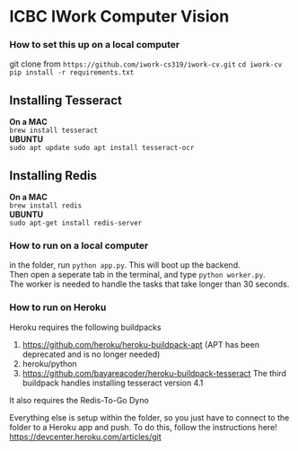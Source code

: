 # ICBC IWork Computer Vision  

### How to set this up on a local computer  
git clone from `https://github.com/iwork-cs319/iwork-cv.git`
`cd iwork-cv`  
`pip install -r requirements.txt`  
## Installing Tesseract
**On a MAC**  
`brew install tesseract`  
**UBUNTU**  
`sudo apt update sudo apt install tesseract-ocr`  
## Installing Redis
**On a MAC**  
`brew install redis`  
**UBUNTU**  
`sudo apt-get install redis-server`  

### How to run on a local computer  
in the folder, run `python app.py`. This will boot up the backend.  
Then open a seperate tab in the terminal, and type `python worker.py`.  
The worker is needed to handle the tasks that take longer than 30 seconds.  

### How to run on Heroku
Heroku requires the following buildpacks  
1. https://github.com/heroku/heroku-buildpack-apt (APT has been deprecated and is no longer needed)
2. heroku/python
3. https://github.com/bayareacoder/heroku-buildpack-tesseract
The third buildpack handles installing tesseract version 4.1  
  
It also requires the Redis-To-Go Dyno  
  
Everything else is setup within the folder, so you just have to connect to the folder to a Heroku app and push. To do this, follow the instructions here!  
https://devcenter.heroku.com/articles/git

